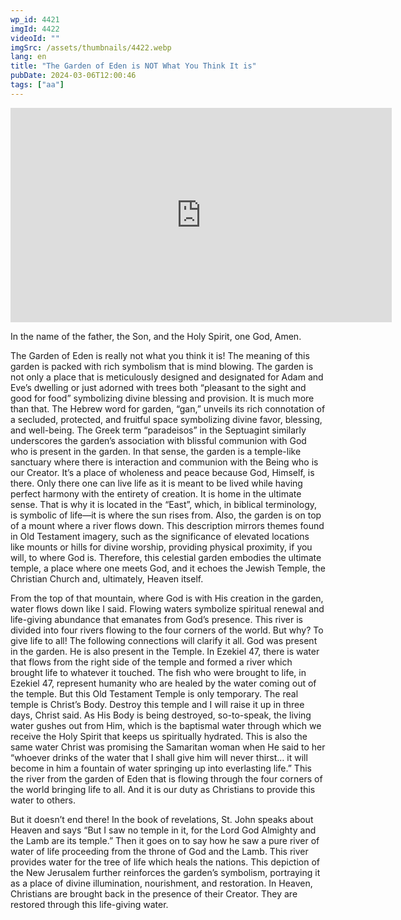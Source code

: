 ```yaml
---
wp_id: 4421
imgId: 4422
videoId: ""
imgSrc: /assets/thumbnails/4422.webp
lang: en
title: "The Garden of Eden is NOT What You Think It is"
pubDate: 2024-03-06T12:00:46
tags: ["aa"]
---
```


<!-- page: 6 -->

<p><iframe loading="lazy" title="" src="https://www.youtube.com/embed/BU_1693pSUo" width="609.52" height="342.85" frameborder="0" allowfullscreen="allowfullscreen"><span data-mce-type="bookmark" style="display: inline-block; width: 0px; overflow: hidden; line-height: 0;" class="mce_SELRES_start">﻿</span></iframe></p>
<p>In the name of the father, the Son, and the Holy Spirit, one God, Amen.</p>
<p>The Garden of Eden is really not what you think it is! The meaning of this garden is packed with rich symbolism that is mind blowing. The garden is not only a place that is meticulously designed and designated for Adam and Eve&#8217;s dwelling or just adorned with trees both “pleasant to the sight and good for food” symbolizing divine blessing and provision. It is much more than that. The Hebrew word for garden, &#8220;gan,&#8221; unveils its rich connotation of a secluded, protected, and fruitful space symbolizing divine favor, blessing, and well-being. The Greek term “paradeisos” in the Septuagint similarly underscores the garden&#8217;s association with blissful communion with God who is present in the garden. In that sense, the garden is a temple-like sanctuary where there is interaction and communion with the Being who is our Creator. It’s a place of wholeness and peace because God, Himself, is there. Only there one can live life as it is meant to be lived while having perfect harmony with the entirety of creation. It is home in the ultimate sense. That is why it is located in the “East”, which, in biblical terminology, is symbolic of life—it is where the sun rises from. Also, the garden is on top of a mount where a river flows down. This description mirrors themes found in Old Testament imagery, such as the significance of elevated locations like mounts or hills for divine worship, providing physical proximity, if you will, to where God is. Therefore, this celestial garden embodies the ultimate temple, a place where one meets God, and it echoes the Jewish Temple, the Christian Church and, ultimately, Heaven itself.</p>
<p>From the top of that mountain, where God is with His creation in the garden, water flows down like I said. Flowing waters symbolize spiritual renewal and life-giving abundance that emanates from God&#8217;s presence. This river is divided into four rivers flowing to the four corners of the world. But why? To give life to all! The following connections will clarify it all. God was present in the garden. He is also present in the Temple. In Ezekiel 47, there is water that flows from the right side of the temple and formed a river which brought life to whatever it touched. The fish who were brought to life, in Ezekiel 47, represent humanity who are healed by the water coming out of the temple. But this Old Testament Temple is only temporary. The real temple is Christ’s Body. Destroy this temple and I will raise it up in three days, Christ said. As His Body is being destroyed, so-to-speak, the living water gushes out from Him, which is the baptismal water through which we receive the Holy Spirit that keeps us spiritually hydrated. This is also the same water Christ was promising the Samaritan woman when He said to her “whoever drinks of the water that I shall give him will never thirst… it will become in him a fountain of water springing up into everlasting life.” This the river from the garden of Eden that is flowing through the four corners of the world bringing life to all. And it is our duty as Christians to provide this water to others.</p>
<p>But it doesn’t end there! In the book of revelations, St. John speaks about Heaven and says “But I saw no temple in it, for the Lord God Almighty and the Lamb are its temple.” Then it goes on to say how he saw a pure river of water of life proceeding from the throne of God and the Lamb. This river provides water for the tree of life which heals the nations. This depiction of the New Jerusalem further reinforces the garden&#8217;s symbolism, portraying it as a place of divine illumination, nourishment, and restoration. In Heaven, Christians are brought back in the presence of their Creator. They are restored through this life-giving water.</p>
